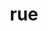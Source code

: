 ---
category: 3-letters
denotation: null
name: rue
reference_link: https://www.etymonline.com/word/rue
root_language: null
root_name: null
title: rue
type: free
word_sums:
- respelling: rue
  sum: 'Rue + '
---